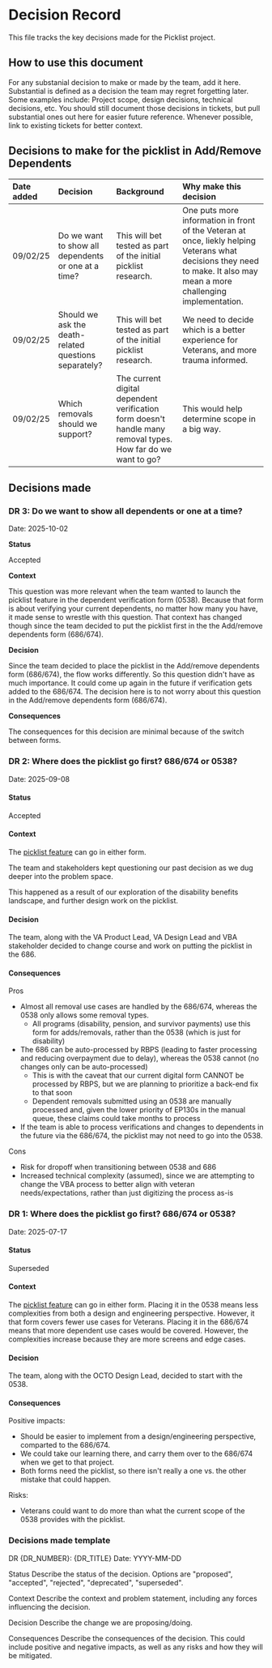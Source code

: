 # Decision Record

This file tracks the key decisions made for the Picklist project.

## How to use this document

For any substanial decision to make or made by the team, add it here. Substantial is defined as a decision the team may regret forgetting later. Some examples include: Project scope, design decisions, technical decisions, etc. You should still document those decisions in tickets, but pull substantial ones out here for easier future reference. Whenever possible, link to existing tickets for better context.

## Decisions to make for the picklist in Add/Remove Dependents

| Date added | Decision | Background | Why make this decision |
| :--- | :--- | :--- | :--- |
| 09/02/25 | Do we want to show all dependents or one at a time? | This will bet tested as part of the initial picklist research. | One puts more information in front of the Veteran at once, liekly helping Veterans what decisions they need to make. It also may mean a more challenging implementation. |
| 09/02/25 | Should we ask the death-related questions separately? | This will bet tested as part of the initial picklist research. | We need to decide which is a better experience for Veterans, and more trauma informed. |
| 09/02/25 | Which removals should we support? | The current digital dependent verification form doesn't handle many removal types. How far do we want to go? | This would help determine scope in a big way. |

## Decisions made

### DR 3: Do we want to show all dependents or one at a time?

Date: 2025-10-02

**Status**

Accepted

**Context**

This question was more relevant when the team wanted to launch the picklist feature in the dependent verification form (0538). Because that form is about verifying your current dependents, no matter how many you have, it made sense to wrestle with this question. That context has changed though since the team decided to put the picklist first in the the Add/remove dependents form (686/674).

**Decision**

Since the team decided to place the picklist in the Add/remove dependents form (686/674), the flow works differently. So this question didn't have as much importance. It could come up again in the future if verification gets added to the 686/674. The decision here is to not worry about this question in the Add/remove dependents form (686/674).

**Consequences**

The consequences for this decision are minimal because of the switch between forms.

### DR 2: Where does the picklist go first? 686/674 or 0538?

Date: 2025-09-08

#### Status

Accepted

#### Context

The [picklist feature](https://github.com/department-of-veterans-affairs/va.gov-team/blob/master/products/dependents/Initiative%20Brief%3A%20Dependent%20Picklist%20Component.md) can go in either form.

The team and stakeholders kept questioning our past decision as we dug deeper into the problem space.

This happened as a result of our exploration of the disability benefits landscape, and further design work on the picklist.

#### Decision

The team, along with the VA Product Lead, VA Design Lead and VBA stakeholder decided to change course and work on putting the picklist in the 686.

#### Consequences

Pros

- Almost all removal use cases are handled by the 686/674, whereas the 0538 only allows some removal types.
  - All programs (disability, pension, and survivor payments) use this form for adds/removals, rather than the 0538 (which is just for disability)
- The 686 can be auto-processed by RBPS (leading to faster processing and reducing overpayment due to delay), whereas the 0538 cannot (no changes only can be auto-processed)
  - This is with the caveat that our current digital form CANNOT be processed by RBPS, but we are planning to prioritize a back-end fix to that soon
  - Dependent removals submitted using an 0538 are manually processed and, given the lower priority of EP130s in the manual queue, these claims could take months to process
- If the team is able to process verifications and changes to dependents in the future via the 686/674, the picklist may not need to go into the 0538.

Cons

- Risk for dropoff when transitioning between 0538 and 686
- Increased technical complexity (assumed), since we are attempting to change the VBA process to better align with veteran needs/expectations, rather than just digitizing the process as-is

### DR 1: Where does the picklist go first? 686/674 or 0538?
Date: 2025-07-17

#### Status
Superseded

#### Context
The [picklist feature](https://github.com/department-of-veterans-affairs/va.gov-team/blob/master/products/dependents/Initiative%20Brief%3A%20Dependent%20Picklist%20Component.md) can go in either form. Placing it in the 0538 means less complexities from both a design and engineering perspective. However, it that form covers fewer use cases for Veterans. Placing it in the 686/674 means that more dependent use cases would be covered. However, the complexities increase because they are more screens and edge cases.

#### Decision
The team, along with the OCTO Design Lead, decided to start with the 0538.

#### Consequences
Positive impacts:

- Should be easier to implement from a design/engineering perspective, comparted to the 686/674.
- We could take our learning there, and carry them over to the 686/674 when we get to that project.
- Both forms need the picklist, so there isn't really a one vs. the other mistake that could happen.

Risks:

- Veterans could want to do more than what the current scope of the 0538 provides with the picklist.

### Decisions made template

DR {DR_NUMBER}: {DR_TITLE}
Date: YYYY-MM-DD

Status
Describe the status of the decision. Options are "proposed", "accepted", "rejected", "deprecated", "superseded".

Context
Describe the context and problem statement, including any forces influencing the decision.

Decision
Describe the change we are proposing/doing.

Consequences
Describe the consequences of the decision. This could include positive and negative impacts, as well as any risks and how they will be mitigated.
